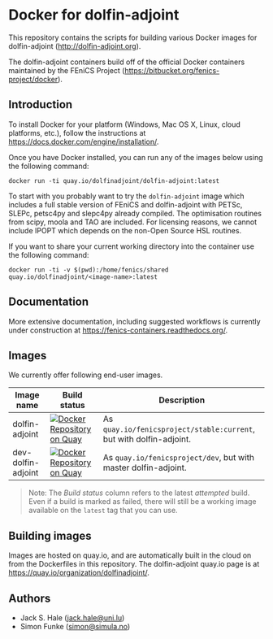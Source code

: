# Docker for dolfin-adjoint 

This repository contains the scripts for building various Docker
images for dolfin-adjoint (<http://dolfin-adjoint.org>).

The dolfin-adjoint containers build off of the official Docker containers
maintained by the FEniCS Project (<https://bitbucket.org/fenics-project/docker>).

## Introduction

To install Docker for your platform (Windows, Mac OS X, Linux, cloud platforms,
etc.), follow the instructions at
<https://docs.docker.com/engine/installation/>.

Once you have Docker installed, you can run any of the images below using the
following command:

    docker run -ti quay.io/dolfinadjoint/dolfin-adjoint:latest

To start with you probably want to try the `dolfin-adjoint` image which
includes a full stable version of FEniCS and dolfin-adjoint with PETSc, SLEPc,
petsc4py and slepc4py already compiled. The optimisation routines from scipy,
moola and TAO are included. For licensing reasons, we cannot include
IPOPT which depends on the non-Open Source HSL routines.

If you want to share your current working directory into the container use
the following command:

    docker run -ti -v $(pwd):/home/fenics/shared quay.io/dolfinadjoint/<image-name>:latest


## Documentation

More extensive documentation, including suggested workflows is currently under
construction at <https://fenics-containers.readthedocs.org/>.

## Images

We currently offer following end-user images.
 
| Image name       | Build status                                                                                                                                                                            | Description                                   |
|------------------|-----------------------------------------------------------------------------------------------------------------------------------------------------------------------------------------|-----------------------------------------------|
| dolfin-adjoint   | [![Docker Repository on Quay](https://quay.io/repository/dolfinadjoint/dolfin-adjoint/status "Docker Repository on Quay")](https://quay.io/repository/dolfinadjoint/dolfin-adjoint)      | As `quay.io/fenicsproject/stable:current`, but with dolfin-adjoint.         |
| dev-dolfin-adjoint   | [![Docker Repository on Quay](https://quay.io/repository/dolfinadjoint/dev-dolfin-adjoint/status "Docker Repository on Quay")](https://quay.io/repository/dolfinadjoint/dev-dolfin-adjoint)      | As `quay.io/fenicsproject/dev`, but with master dolfin-adjoint.         |

> Note: The *Build status* column refers to the latest *attempted* build. Even
> if a build is marked as failed, there will still be a working image available
> on the `latest` tag that you can use.

## Building images

Images are hosted on quay.io, and are automatically built in the cloud on from
the Dockerfiles in this repository. The dolfin-adjoint quay.io page is at
<https://quay.io/organization/dolfinadjoint/>.

## Authors

* Jack S. Hale (<jack.hale@uni.lu>)
* Simon Funke (<simon@simula.no>)
